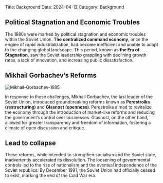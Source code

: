 Title: Background
Date: 2024-04-12
Category: Background

## Political Stagnation and Economic Troubles
The 1980s were marked by political stagnation and economic troubles within the Soviet Union. **The centralized command economy**, once the engine of rapid industrialization, had become inefficient and unable to adapt to the changing global landscape. This period, known as **the Era of Stagnation**, saw the Soviet leadership grappling with declining growth rates, a lack of innovation, and increasing public dissatisfaction.

## Mikhail Gorbachev’s Reforms
![Mikhail-Gorbachev-1985]({static}media/Mikhail-Gorbachev-1985.webp)

In response to these challenges, Mikhail Gorbachev, the last leader of the Soviet Union, introduced groundbreaking reforms known as **Perestroika (restructuring)** and **Glasnost (openness)**. Perestroika aimed to revitalize the economy through the introduction of market-like reforms and reducing the government’s control over businesses. Glasnost, on the other hand, allowed for greater transparency and freedom of information, fostering a climate of open discussion and critique.

## Lead to collapse
These reforms, while intended to strengthen socialism and the Soviet state, inadvertently accelerated its dissolution. The loosening of governmental controls led to the rise of nationalism and the eventual independence of the Soviet republics. By December 1991, the Soviet Union had officially ceased to exist, marking the end of the Cold War era.
